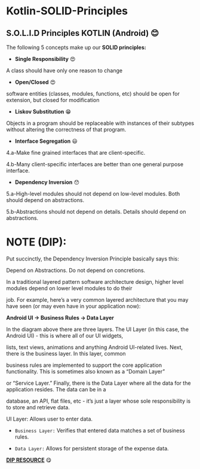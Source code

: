# Kotlin-SOLID-Principles


## S.O.L.I.D Principles KOTLIN (Android) :blush:

The following 5 concepts make up our **SOLID principles:**

- **Single Responsibility** :heart_eyes:

A class should have only one reason to change

- **Open/Closed** :heart_eyes:

 software entities (classes, modules, functions, etc) should be open for extension, but closed for modification

- **Liskov Substitution** :grin:

Objects in a program should be replaceable with instances of their subtypes without altering the correctness of that program.


- **Interface Segregation** :smiley:

4.a-Make fine grained interfaces that are client-specific.

4.b-Many client-specific interfaces are better
than one general purpose interface.

- **Dependency Inversion** :hushed:

5.a-High-level modules should not depend on low-level modules. Both should depend on abstractions.

5.b-Abstractions should not depend on details. Details should depend on abstractions.


# NOTE (DIP):



Put succinctly, the Dependency Inversion Principle basically says this:

Depend on Abstractions. Do not depend on concretions.

In a traditional layered pattern software architecture design, higher level modules depend on lower level modules to do their 

job. For example, here’s a very common layered architecture that you may have seen (or may even have in your application now):


**Android UI → Business Rules → Data Layer**

In the diagram above there are three layers. The UI Layer (in this case, the Android UI) - this is where all of our UI widgets, 

lists, text views, animations and anything Android UI-related lives. Next, there is the business layer. In this layer, common 

business rules are implemented to support the core application functionality. This is sometimes also known as a “Domain Layer” 

or “Service Layer.” Finally, there is the Data Layer where all the data for the application resides. The data can be in a 

database, an API, flat files, etc - it’s just a layer whose sole responsibility is to store and retrieve data.


UI Layer: Allows user to enter data.

- `Business Layer:` Verifies that entered data matches a set of business rules.


- `Data Layer:` Allows for persistent storage of the expense data.

**[DIP RESOURCE](https://academy.realm.io/posts/donn-felker-solid-part-5/)** :yum:

